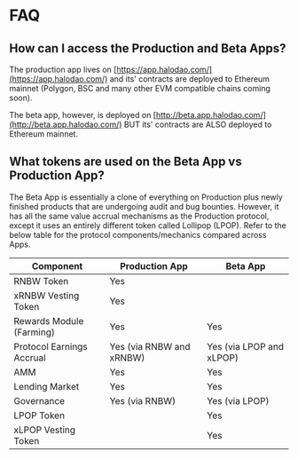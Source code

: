 # FAQ

## How can I access the Production and Beta Apps?

The production app lives on [https://app.halodao.com/](https://app.halodao.com/) and its' contracts are deployed to Ethereum mainnet (Polygon, BSC and many other EVM compatible chains coming soon).&#x20;

The beta app, however, is deployed on [http://beta.app.halodao.com/](http://beta.app.halodao.com/) BUT its' contracts are ALSO deployed to Ethereum mainnet.&#x20;

## What tokens are used on the Beta App vs Production App?

The Beta App is essentially a clone of everything on Production plus newly finished products that are undergoing audit and bug bounties. However, it has all the same value accrual mechanisms as the Production protocol, except it uses an entirely different token called Lollipop (LPOP). Refer to the below table for the protocol components/mechanics compared across Apps.&#x20;

| Component                 | Production App           | Beta App                 |
| ------------------------- | ------------------------ | ------------------------ |
| RNBW Token                | Yes                      |                          |
| xRNBW Vesting Token       | Yes                      |                          |
| Rewards Module (Farming)  | Yes                      | Yes                      |
| Protocol Earnings Accrual | Yes (via RNBW and xRNBW) | Yes (via LPOP and xLPOP) |
| AMM                       | Yes                      | Yes                      |
| Lending Market            | Yes                      | Yes                      |
| Governance                | Yes (via RNBW)           | Yes (via LPOP)           |
| LPOP Token                |                          | Yes                      |
| xLPOP Vesting Token       |                          | Yes                      |

